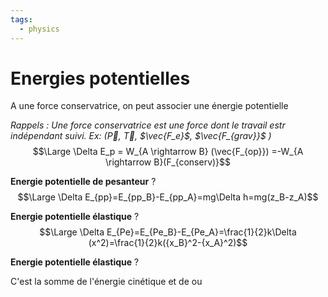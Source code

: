 ```yaml
---
tags:
  - physics
---
```

# Energies potentielles

A une force conservatrice, on peut associer une énergie potentielle

*Rappels : Une force conservatrice est une force dont le travail estr indépendant suivi.
Ex: ($\vec{P}$, $\vec{T}$, $\vec{F_e}$, $\vec{F_{grav}}$ )*
$$\Large \Delta E_p = W_{A \rightarrow B} (\vec{F_{op}}) =-W_{A \rightarrow B}(F_{conserv)}$$

**Energie potentielle de pesanteur**
?
$$\Large \Delta E_{pp}=E_{pp_B}-E_{pp_A}=mg\Delta h=mg(z_B-z_A)$$


**Energie potentielle élastique**
?
$$\Large \Delta E_{Pe}=E_{Pe_B}-E_{Pe_A}=\frac{1}{2}k\Delta (x^2)=\frac{1}{2}k({x_B}^2-{x_A}^2)$$

**Energie potentielle élastique**
?





C'est la somme de l'énergie cinétique et de ou 